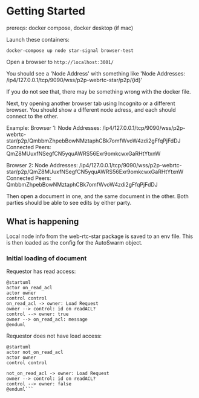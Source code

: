 # Getting Started

prereqs: docker compose, docker desktop (if mac)


Launch these containers:
```
docker-compose up node star-signal browser-test
```

Open a browser to `http://localhost:3001/`

You should see a 'Node Address' with something like 'Node Addresses:
/ip4/127.0.0.1/tcp/9090/wss/p2p-webrtc-star/p2p/{id}'

If you do not see that, there may be something wrong with the docker file. 

Next, try opening another browser tab using Incognito or a different browser.
You should show a different node adress, and each should connect to the other.

Example:
  Browser 1:
    Node Addresses:
      /ip4/127.0.0.1/tcp/9090/wss/p2p-webrtc-star/p2p/QmbbmZhpebBowNMztaphCBk7omfWvoW4zdi2gFfqPjFdDJ
    Connected Peers:
      QmZ8MUuxfNSegfCN5yquAWRS56Exr9omkcwxGaRHtYtxnW

  Browser 2:
    Node Addresses:
      /ip4/127.0.0.1/tcp/9090/wss/p2p-webrtc-star/p2p/QmZ8MUuxfNSegfCN5yquAWRS56Exr9omkcwxGaRHtYtxnW
    Connected Peers:
      QmbbmZhpebBowNMztaphCBk7omfWvoW4zdi2gFfqPjFdDJ

Then open a document in one, and the same document in the other. Both parties should be able to see edits by either party. 

## What is happening

Local node info from the web-rtc-star package is saved to an env file. This is then loaded as the config for the AutoSwarm object.

### Initial loading of document

Requestor has read access:
<!-- https://www.plantuml.com/plantuml -->
```plantuml
@startuml
actor on_read_acl
actor owner
control control
on_read_acl -> owner: Load Request
owner --> control: id on readACL?
control --> owner: true
owner --> on_read_acl: message
@enduml
```

Requestor does not have load access:
```plantuml
@startuml
actor not_on_read_acl
actor owner
control control

not_on_read_acl -> owner: Load Request
owner --> control: id on readACL?
control --> owner: false
@enduml```